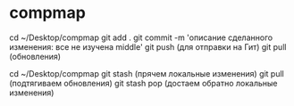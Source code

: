 # compmap
cd ~/Desktop/compmap
git add . 
git commit -m 'описание сделанного изменения: все не изучена middle'
git push (для отправки на Гит)
git pull (обновления)

cd ~/Desktop/compmap
git stash (прячем локальные изменения)
git pull (подтягиваем обновления)
git stash pop (достаем обратно локальные изменения)